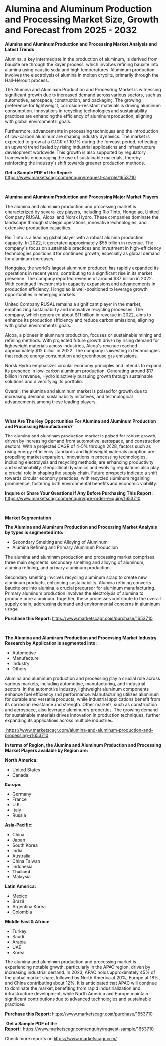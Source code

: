 <p><h1>Alumina and Aluminum Production and Processing Market Size, Growth and Forecast from 2025 - 2032</h1></p><p><strong>Alumina and Aluminum Production and Processing Market Analysis and Latest Trends</strong></p>
<p><p>Alumina, a key intermediate in the production of aluminum, is derived from bauxite ore through the Bayer process, which involves refining bauxite into alumina using caustic soda and high temperatures. Aluminum production involves the electrolysis of alumina in molten cryolite, primarily through the Hall-Héroult process. </p><p>The Alumina and Aluminum Production and Processing Market is witnessing significant growth due to increased demand across various sectors, such as automotive, aerospace, construction, and packaging. The growing preference for lightweight, corrosion-resistant materials is driving aluminum consumption. Innovations in recycling technologies and sustainability practices are enhancing the efficiency of aluminum production, aligning with global environmental goals.</p><p>Furthermore, advancements in processing techniques and the introduction of low-carbon aluminum are shaping industry dynamics. The market is expected to grow at a CAGR of 10.1% during the forecast period, reflecting an upward trend fueled by rising industrial applications and infrastructure development worldwide. This growth is also supported by regulatory frameworks encouraging the use of sustainable materials, thereby reinforcing the industry's shift towards greener production methods.</p></p>
<p><strong>Get a Sample PDF of the Report:&nbsp;</strong> <a href="https://www.marketscagr.com/enquiry/request-sample/1653710?utm_campaign=2723&utm_medium=2&utm_source=Github&utm_content=ia&utm_term=07032025&utm_id=alumina-and-aluminum-production-and-processing">https://www.marketscagr.com/enquiry/request-sample/1653710</a></p>
<p>&nbsp;</p>
<p><strong>Alumina and Aluminum Production and Processing Major Market Players</strong></p>
<p><p>The alumina and aluminum production and processing market is characterized by several key players, including Rio Tinto, Hongqiao, United Company RUSAL, Alcoa, and Norsk Hydro. These companies dominate the landscape through strategic operations, innovative technologies, and extensive production capacities.</p><p>Rio Tinto is a leading global player with a robust alumina production capacity. In 2022, it generated approximately $55 billion in revenue. The company's focus on sustainable practices and investment in high-efficiency technologies positions it for continued growth, especially as global demand for aluminum increases.</p><p>Hongqiao, the world's largest aluminum producer, has rapidly expanded its operations in recent years, contributing to a significant rise in its market presence. The company reported revenue of around $37 billion in 2022. With continued investments in capacity expansions and advancements in production efficiency, Hongqiao is well-positioned to leverage growth opportunities in emerging markets.</p><p>United Company RUSAL remains a significant player in the market, emphasizing sustainability and innovative recycling processes. The company, which generated about $11 billion in revenue in 2022, aims to enhance its production efficiency and reduce carbon emissions, aligning with global environmental goals.</p><p>Alcoa, a pioneer in aluminum production, focuses on sustainable mining and refining methods. With projected future growth driven by rising demand for lightweight materials across industries, Alcoa's revenue reached approximately $12 billion in 2022. The company is investing in technologies that reduce energy consumption and greenhouse gas emissions.</p><p>Norsk Hydro emphasizes circular economy principles and intends to expand its presence in low-carbon aluminum production. Generating around $17 billion in revenue, Hydro is actively pursuing growth through sustainable solutions and diversifying its portfolio.</p><p>Overall, the alumina and aluminum market is poised for growth due to increasing demand, sustainability initiatives, and technological advancements among these leading players.</p></p>
<p>&nbsp;</p>
<p><strong>What Are The Key Opportunities For Alumina and Aluminum Production and Processing Manufacturers?</strong></p>
<p><p>The alumina and aluminum production market is poised for robust growth, driven by increasing demand from automotive, aerospace, and construction sectors. With a projected CAGR of 4-5% through 2028, factors such as rising energy efficiency standards and lightweight materials adoption are propelling market expansion. Innovations in processing technologies, including electrolysis and recycling methods, are enhancing productivity and sustainability. Geopolitical dynamics and evolving regulations also play a crucial role in shaping the supply chain. Future prospects indicate a shift towards circular economy practices, with recycled aluminum regaining prominence, fostering both environmental benefits and economic viability.</p></p>
<p><strong>Inquire or Share Your Questions If Any Before Purchasing This Report:</strong> <a href="https://www.marketscagr.com/enquiry/pre-order-enquiry/1653710?utm_campaign=2723&utm_medium=2&utm_source=Github&utm_content=ia&utm_term=07032025&utm_id=alumina-and-aluminum-production-and-processing">https://www.marketscagr.com/enquiry/pre-order-enquiry/1653710</a></p>
<p>&nbsp;</p>
<p><strong>Market Segmentation</strong></p>
<p><strong>The Alumina and Aluminum Production and Processing Market Analysis by types is segmented into:</strong></p>
<p><ul><li>Secondary Smelting and Alloying of Aluminum</li><li>Alumina Refining and Primary Aluminum Production</li></ul></p>
<p><p>The alumina and aluminum production and processing market comprises three main segments: secondary smelting and alloying of aluminum, alumina refining, and primary aluminum production. </p><p>Secondary smelting involves recycling aluminum scrap to create new aluminum products, enhancing sustainability. Alumina refining converts bauxite ore into alumina, a crucial precursor for aluminum manufacturing. Primary aluminum production involves the electrolysis of alumina to produce pure aluminum. Together, these processes contribute to the overall supply chain, addressing demand and environmental concerns in aluminum usage.</p></p>
<p><strong>Purchase this Report:&nbsp;</strong><a href="https://www.marketscagr.com/purchase/1653710?utm_campaign=2723&utm_medium=2&utm_source=Github&utm_content=ia&utm_term=07032025&utm_id=alumina-and-aluminum-production-and-processing">https://www.marketscagr.com/purchase/1653710</a></p>
<p>&nbsp;</p>
<p><strong>The Alumina and Aluminum Production and Processing Market Industry Research by Application is segmented into:</strong></p>
<p><ul><li>Automotive</li><li>Manufacture</li><li>Industry</li><li>Others</li></ul></p>
<p><p>Alumina and aluminum production and processing play a crucial role across various markets, including automotive, manufacturing, and industrial sectors. In the automotive industry, lightweight aluminum components enhance fuel efficiency and performance. Manufacturing utilizes aluminum for durable and versatile products, while industrial applications benefit from its corrosion resistance and strength. Other markets, such as construction and aerospace, also leverage aluminum’s properties. The growing demand for sustainable materials drives innovation in production techniques, further expanding its applications across multiple industries.</p></p>
<p><a href="https://www.marketscagr.com/alumina-and-aluminum-production-and-processing-r1653710?utm_campaign=2723&utm_medium=2&utm_source=Github&utm_content=ia&utm_term=07032025&utm_id=alumina-and-aluminum-production-and-processing">&nbsp;https://www.marketscagr.com/alumina-and-aluminum-production-and-processing-r1653710</a></p>
<p><strong>In terms of Region, the Alumina and Aluminum Production and Processing Market Players available by Region are:</strong></p>
<p>
    <p> <strong> North America: </strong>
        <ul>
            <li>United States</li>
            <li>Canada</li>
        </ul>
        </p> 
    <p> <strong> Europe: </strong>
        <ul>
            <li>Germany</li>
            <li>France</li>
            <li>U.K.</li>
            <li>Italy</li>
            <li>Russia</li>
        </ul>
        </p> 
    <p> <strong> Asia-Pacific: </strong>
        <ul>
            <li>China</li>
            <li>Japan</li>
            <li>South Korea</li>
            <li>India</li>
            <li>Australia</li>
            <li>China Taiwan</li>
            <li>Indonesia</li>
            <li>Thailand</li>
            <li>Malaysia</li>
        </ul>
        </p> 
    <p> <strong> Latin America: </strong>
        <ul>
            <li>Mexico</li>
            <li>Brazil</li>
            <li>Argentina Korea</li>
            <li>Colombia</li>
        </ul>
        </p> 
    <p> <strong> Middle East & Africa: </strong>
        <ul>
            <li>Turkey</li>
            <li>Saudi</li>
            <li>Arabia</li>
            <li>UAE</li>
            <li>Korea</li>
        </ul>
    </p>
    </p>
<p><p>The alumina and aluminum production and processing market is experiencing notable growth, particularly in the APAC region, driven by increasing industrial demand. In 2023, APAC holds approximately 45% of the global market share, followed by North America at 20%, Europe at 18%, and China contributing about 12%. It is anticipated that APAC will continue to dominate the market, benefiting from rapid industrialization and infrastructure development, while North America and Europe maintain significant contributions due to advanced technologies and sustainable practices.</p></p>
<p><strong>Purchase this Report: </strong><a href="https://www.marketscagr.com/purchase/1653710?utm_campaign=2723&utm_medium=2&utm_source=Github&utm_content=ia&utm_term=07032025&utm_id=alumina-and-aluminum-production-and-processing">https://www.marketscagr.com/purchase/1653710</a></p>
<p>&nbsp;<strong>Get a Sample PDF of the Report:&nbsp;&nbsp;</strong><a href="https://www.marketscagr.com/enquiry/request-sample/1653710?utm_campaign=2723&utm_medium=2&utm_source=Github&utm_content=ia&utm_term=07032025&utm_id=alumina-and-aluminum-production-and-processing">https://www.marketscagr.com/enquiry/request-sample/1653710</a></p>
<p><strong></strong></p>
<p>Check more reports on <a href="https://www.marketscagr.com/?utm_campaign=2723&utm_medium=2&utm_source=Github&utm_content=ia&utm_term=07032025&utm_id=alumina-and-aluminum-production-and-processing">https://www.marketscagr.com/</a></p>